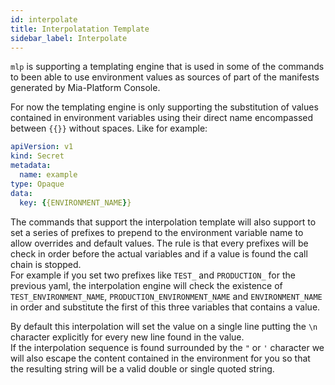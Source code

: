 ```yaml
---
id: interpolate
title: Interpolatation Template
sidebar_label: Interpolate
---
```


<!--
WARNING: this file was automatically generated by Mia-Platform Doc Aggregator.
DO NOT MODIFY IT BY HAND.
Instead, modify the source file and run the aggregator to regenerate this file.
-->

`mlp` is supporting a templating engine that is used in some of the commands to been able to use environment values
as sources of part of the manifests generated by Mia-Platform Console.

For now the templating engine is only supporting the substitution of values contained in environment variables
using their direct name encompassed between `{{}}` without spaces. Like for example:

```yaml
apiVersion: v1
kind: Secret
metadata:
  name: example
type: Opaque
data:
  key: {{ENVIRONMENT_NAME}}
```

The commands that support the interpolation template will also support to set a series of prefixes to prepend to the
environment variable name to allow overrides and default values. The rule is that every prefixes will be check in
order before the actual variables and if a value is found the call chain is stopped.  
For example if you set two prefixes like `TEST_` and `PRODUCTION_` for the previous yaml, the interpolation engine
will check the existence of `TEST_ENVIRONMENT_NAME`, `PRODUCTION_ENVIRONMENT_NAME` and `ENVIRONMENT_NAME` in order
and substitute the first of this three variables that contains a value.

By default this interpolation will set the value on a single line putting the `\n` character explicitly for every
new line found in the value.  
If the interpolation sequence is found surrounded by the `"` or `'` character we will also escape the content contained
in the environment for you so that the resulting string will be a valid double or single quoted string.
